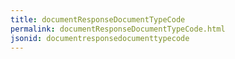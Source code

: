 ```yaml
---
title: documentResponseDocumentTypeCode
permalink: documentResponseDocumentTypeCode.html
jsonid: documentresponsedocumenttypecode
---
```

